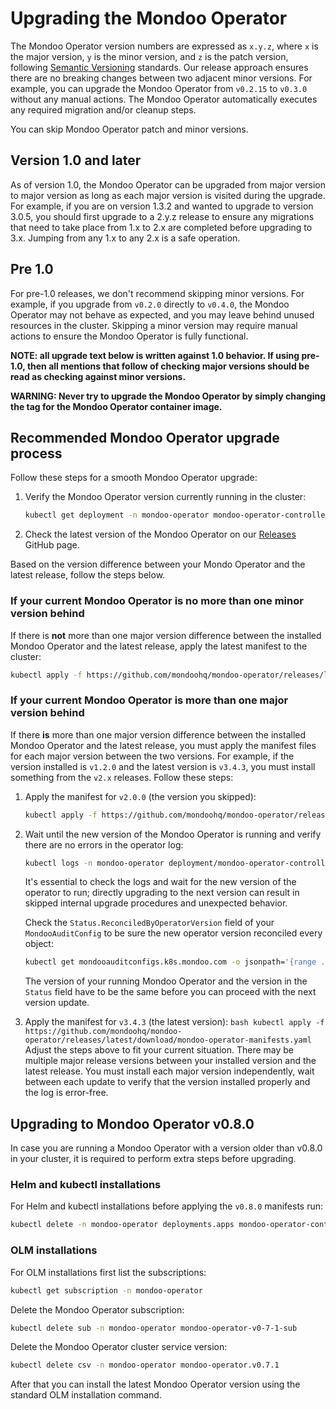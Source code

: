 # Upgrading the Mondoo Operator

The Mondoo Operator version numbers are expressed as `x.y.z`, where `x` is the major version, `y` is the minor version, and `z` is the patch version, following [Semantic Versioning](https://semver.org/) standards. Our release approach ensures there are no breaking changes between two adjacent minor versions. For example, you can upgrade the Mondoo Operator from `v0.2.15` to `v0.3.0` without any manual actions. The Mondoo Operator automatically executes any required migration and/or cleanup steps.

You can skip Mondoo Operator patch and minor versions.

## Version 1.0 and later

As of version 1.0, the Mondoo Operator can be upgraded from major version to major version as long as each major version is visited during the upgrade. For example, if you are on version 1.3.2 and wanted to upgrade to version 3.0.5, you should first upgrade to a 2.y.z release to ensure any migrations that need to take place from 1.x to 2.x are completed before upgrading to 3.x. Jumping from any 1.x to any 2.x is a safe operation.

## Pre 1.0

For pre-1.0 releases, we don't recommend skipping minor versions. For example, if you upgrade from `v0.2.0` directly to `v0.4.0`, the Mondoo Operator may not behave as expected, and you may leave behind unused resources in the cluster. Skipping a minor version may require manual actions to ensure the Mondoo Operator is fully functional.

**NOTE: all upgrade text below is written against 1.0 behavior. If using pre-1.0, then all mentions that follow of checking major versions should be read as checking against minor versions.**

**WARNING: Never try to upgrade the Mondoo Operator by simply changing the tag for the Mondoo Operator container image.**

## Recommended Mondoo Operator upgrade process

Follow these steps for a smooth Mondoo Operator upgrade:

1. Verify the Mondoo Operator version currently running in the cluster:
   ```bash
   kubectl get deployment -n mondoo-operator mondoo-operator-controller-manager -o jsonpath='{.spec.template.spec.containers[0].image}'
   ```
2. Check the latest version of the Mondoo Operator on our [Releases](https://github.com/mondoohq/mondoo-operator/releases/latest) GitHub page.

Based on the version difference between your Mondo Operator and the latest release, follow the steps below.

### If your current Mondoo Operator is no more than one minor version behind

If there is **not** more than one major version difference between the installed Mondoo Operator and the latest release, apply the latest manifest to the cluster:

```bash
kubectl apply -f https://github.com/mondoohq/mondoo-operator/releases/latest/download/mondoo-operator-manifests.yaml
```

### If your current Mondoo Operator is more than one major version behind

If there **is** more than one major version difference between the installed Mondoo Operator and the latest release, you must apply the manifest files for each major version between the two versions. For example, if the version installed is `v1.2.0` and the latest version is `v3.4.3`, you must install something from the `v2.x` releases. Follow these steps:

1. Apply the manifest for `v2.0.0` (the version you skipped):
   ```bash
   kubectl apply -f https://github.com/mondoohq/mondoo-operator/releases/v2.0.0/download/mondoo-operator-manifests.yaml
   ```
2. Wait until the new version of the Mondoo Operator is running and verify there are no errors in the operator log:

   ```bash
   kubectl logs -n mondoo-operator deployment/mondoo-operator-controller-manager
   ```

   It's essential to check the logs and wait for the new version of the operator to run; directly upgrading to the next version can result in skipped internal upgrade procedures and unexpected behavior.

   Check the `Status.ReconciledByOperatorVersion` field of your `MondooAuditConfig` to be sure the new operator version reconciled every object:

   ```bash
   kubectl get mondooauditconfigs.k8s.mondoo.com -o jsonpath='{range .items[*]}{.status.reconciledByOperatorVersion}{"\n"}{end}' -A | uniq
   ```

   The version of your running Mondoo Operator and the version in the `Status` field have to be the same before you can proceed with the next version update.

3. Apply the manifest for `v3.4.3` (the latest version):
   `bash kubectl apply -f https://github.com/mondoohq/mondoo-operator/releases/latest/download/mondoo-operator-manifests.yaml `
   Adjust the steps above to fit your current situation. There may be multiple major release versions between your installed version and the latest release. You must install each major version independently, wait between each update to verify that the version installed properly and the log is error-free.

## Upgrading to Mondoo Operator v0.8.0

In case you are running a Mondoo Operator with a version older than v0.8.0 in your cluster, it is required to perform extra steps before upgrading.

### Helm and kubectl installations

For Helm and kubectl installations before applying the `v0.8.0` manifests run:

```bash
kubectl delete -n mondoo-operator deployments.apps mondoo-operator-controller-manager
```

### OLM installations

For OLM installations first list the subscriptions:

```bash
kubectl get subscription -n mondoo-operator
```

Delete the Mondoo Operator subscription:

```bash
kubectl delete sub -n mondoo-operator mondoo-operator-v0-7-1-sub
```

Delete the Mondoo Operator cluster service version:

```bash
kubectl delete csv -n mondoo-operator mondoo-operator.v0.7.1
```

After that you can install the latest Mondoo Operator version using the standard OLM installation command.

